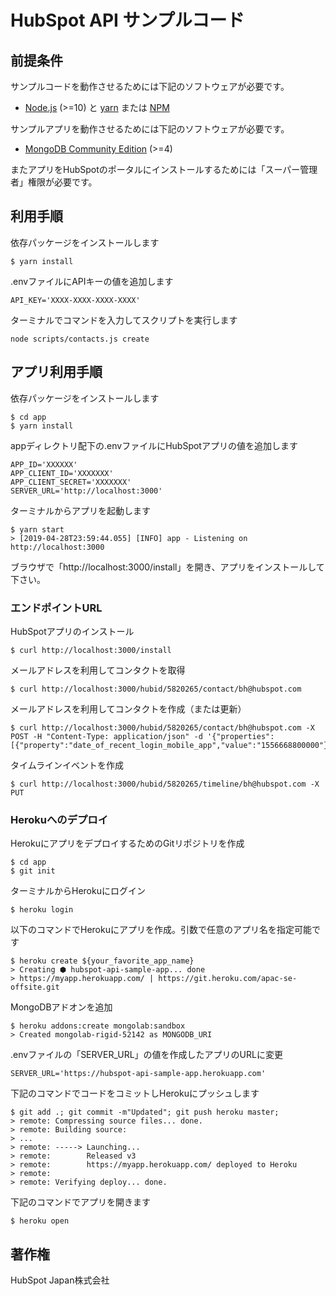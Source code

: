 # HubSpot API サンプルコード

## 前提条件
サンプルコードを動作させるためには下記のソフトウェアが必要です。

- [Node.js](https://nodejs.org/en/) (>=10) と [yarn](https://yarnpkg.com/en/docs/install#mac-stable) または [NPM](https://www.npmjs.com/get-npm)

サンプルアプリを動作させるためには下記のソフトウェアが必要です。

- [MongoDB Community Edition](https://docs.mongodb.com/manual/tutorial/install-mongodb-on-os-x/) (>=4)

またアプリをHubSpotのポータルにインストールするためには「スーパー管理者」権限が必要です。

## 利用手順

依存パッケージをインストールします

    $ yarn install

.envファイルにAPIキーの値を追加します

    API_KEY='XXXX-XXXX-XXXX-XXXX'

ターミナルでコマンドを入力してスクリプトを実行します

    node scripts/contacts.js create

## アプリ利用手順

依存パッケージをインストールします

    $ cd app
    $ yarn install

appディレクトリ配下の.envファイルにHubSpotアプリの値を追加します

    APP_ID='XXXXXX'
    APP_CLIENT_ID='XXXXXXX'
    APP_CLIENT_SECRET='XXXXXXX'
    SERVER_URL='http://localhost:3000'

ターミナルからアプリを起動します

    $ yarn start
    > [2019-04-28T23:59:44.055] [INFO] app - Listening on http://localhost:3000

ブラウザで「http://localhost:3000/install」を開き、アプリをインストールして下さい。

### エンドポイントURL

HubSpotアプリのインストール

    $ curl http://localhost:3000/install

メールアドレスを利用してコンタクトを取得

    $ curl http://localhost:3000/hubid/5820265/contact/bh@hubspot.com

メールアドレスを利用してコンタクトを作成（または更新）

    $ curl http://localhost:3000/hubid/5820265/contact/bh@hubspot.com -X POST -H "Content-Type: application/json" -d '{"properties":[{"property":"date_of_recent_login_mobile_app","value":"1556668800000"}]}'

タイムラインイベントを作成

    $ curl http://localhost:3000/hubid/5820265/timeline/bh@hubspot.com -X PUT

### Herokuへのデプロイ

HerokuにアプリをデプロイするためのGitリポジトリを作成

    $ cd app
    $ git init

ターミナルからHerokuにログイン

    $ heroku login

以下のコマンドでHerokuにアプリを作成。引数で任意のアプリ名を指定可能です

    $ heroku create ${your_favorite_app_name}
    > Creating ⬢ hubspot-api-sample-app... done
    > https://myapp.herokuapp.com/ | https://git.heroku.com/apac-se-offsite.git

MongoDBアドオンを追加

    $ heroku addons:create mongolab:sandbox
    > Created mongolab-rigid-52142 as MONGODB_URI

.envファイルの「SERVER_URL」の値を作成したアプリのURLに変更

    SERVER_URL='https://hubspot-api-sample-app.herokuapp.com'

下記のコマンドでコードをコミットしHerokuにプッシュします

    $ git add .; git commit -m"Updated"; git push heroku master;
    > remote: Compressing source files... done.
    > remote: Building source:
    > ...
    > remote: -----> Launching...
    > remote:        Released v3
    > remote:        https://myapp.herokuapp.com/ deployed to Heroku
    > remote:
    > remote: Verifying deploy... done.

下記のコマンドでアプリを開きます

    $ heroku open

## 著作権

HubSpot Japan株式会社
